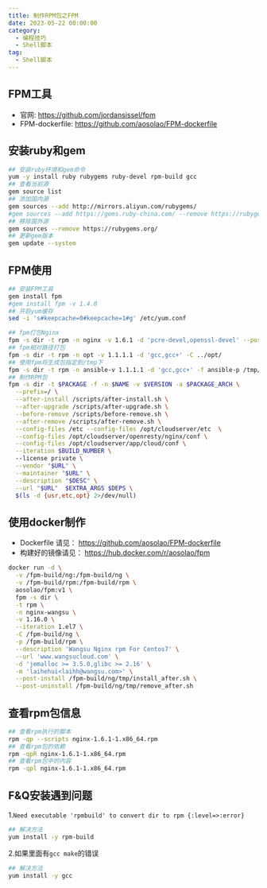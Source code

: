 ```yaml
---
title: 制作RPM包之FPM
date: 2023-05-22 00:00:00
category: 
  - 编程技巧
  - Shell脚本
tag: 
  - Shell脚本
---
```


## FPM工具

- 官网: <https://github.com/jordansissel/fpm>
- FPM-dockerfile: <https://github.com/aosolao/FPM-dockerfile>

## 安装ruby和gem

```bash
## 安装ruby环境和gem命令
yum -y install ruby rubygems ruby-devel rpm-build gcc
## 查看当前源
gem source list
## 添加国内源
gem sources --add http://mirrors.aliyun.com/rubygems/
#gem sources --add https://gems.ruby-china.com/ --remove https://rubygems.org/
## 移除国外源
gem sources --remove https://rubygems.org/
## 更新gem版本
gem update --system
```

## FPM使用

```bash
## 安装FPM工具
gem install fpm
#gem install fpm -v 1.4.0
## 开启yum缓存
sed -i 's#keepcache=0#keepcache=1#g' /etc/yum.conf

## fpm打包Nginx
fpm -s dir -t rpm -n nginx -v 1.6.1 -d 'pcre-devel,openssl-devel' --post-install /opt/nginx_rpm.sh -f /opt/nginx/
## fpm相对路径打包
fpm -s dir -t rpm -n opt -v 1.1.1.1 -d 'gcc,gcc+' -C ../opt/   
## 使用fpm将生成包指定到/tmp下
fpm -s dir -t rpm -n ansible-v 1.1.1.1 -d 'gcc,gcc+' -f ansible-p /tmp/
## 制作RPM包
fpm -s dir -t $PACKAGE -f -n $NAME -v $VERSION -a $PACKAGE_ARCH \
  --prefix=/ \
  --after-install /scripts/after-install.sh \
  --after-upgrade /scripts/after-upgrade.sh \
  --before-remove /scripts/before-remove.sh \
  --after-remove /scripts/after-remove.sh \
  --config-files /etc --config-files /opt/cloudserver/etc  \
  --config-files /opt/cloudserver/openresty/nginx/conf \
  --config-files /opt/cloudserver/app/cloud/conf \
  --iteration $BUILD_NUMBER \  
  --license private \
  --vendor "$URL" \
  --maintainer "$URL" \
  --description "$DESC" \
  --url "$URL"  $EXTRA_ARGS $DEPS \
  $(ls -d {usr,etc,opt} 2>/dev/null)
```

## 使用docker制作

- Dockerfile 请见： <https://github.com/aosolao/FPM-dockerfile>
- 构建好的镜像请见： <https://hub.docker.com/r/aosolao/fpm>

```bash
docker run -d \
  -v /fpm-build/ng:/fpm-build/ng \
  -v /fpm-build/rpm:/fpm-build/rpm \
  aosolao/fpm:v1 \
  fpm -s dir \
  -t rpm \
  -n nginx-wangsu \
  -v 1.16.0 \
  --iteration 1.el7 \
  -C /fpm-build/ng \
  -p /fpm-build/rpm \
  --description 'Wangsu Nginx rpm For Centos7' \
  --url 'www.wangsucloud.com' \
  -d 'jemalloc >= 3.5.0,glibc >= 2.16' \
  -m 'laihehui<laihh@wangsu.com>' \
  --post-install /fpm-build/ng/tmp/install_after.sh \
  --post-uninstall /fpm-build/ng/tmp/remove_after.sh
```

## 查看rpm包信息

```bash
## 查看rpm执行的脚本
rpm -qp --scripts nginx-1.6.1-1.x86_64.rpm       
## 查看rpm包的依赖
rpm -qpR nginx-1.6.1-1.x86_64.rpm 
## 查看rpm包中的内容
rpm -qpl nginx-1.6.1-1.x86_64.rpm
```

## F&Q安装遇到问题

1.`Need executable 'rpmbuild' to convert dir to rpm {:level=>:error}`

```bash
## 解决方法
yum install -y rpm-build
```

2.如果里面有`gcc make`的错误

```bash
## 解决方法
yum install -y gcc
```
